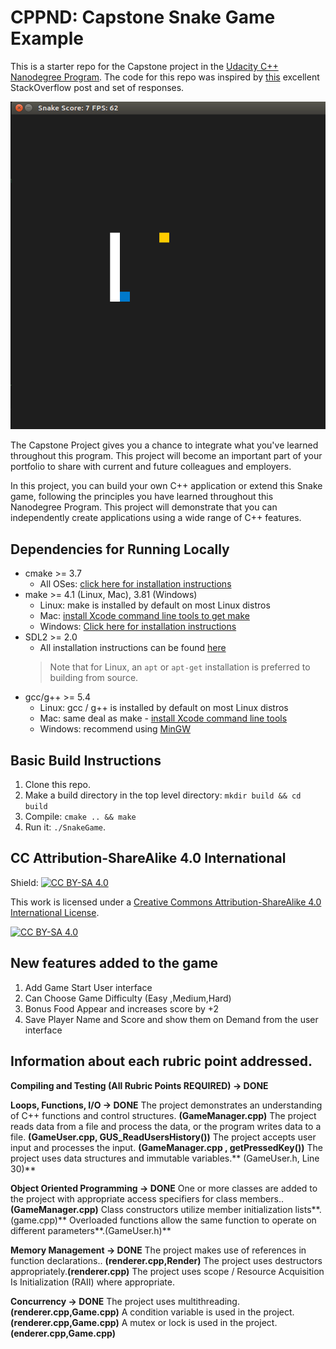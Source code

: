 # CPPND: Capstone Snake Game Example

This is a starter repo for the Capstone project in the [Udacity C++ Nanodegree Program](https://www.udacity.com/course/c-plus-plus-nanodegree--nd213). The code for this repo was inspired by [this](https://codereview.stackexchange.com/questions/212296/snake-game-in-c-with-sdl) excellent StackOverflow post and set of responses.

<img src="snake_game.gif"/>

The Capstone Project gives you a chance to integrate what you've learned throughout this program. This project will become an important part of your portfolio to share with current and future colleagues and employers.

In this project, you can build your own C++ application or extend this Snake game, following the principles you have learned throughout this Nanodegree Program. This project will demonstrate that you can independently create applications using a wide range of C++ features.

## Dependencies for Running Locally
* cmake >= 3.7
  * All OSes: [click here for installation instructions](https://cmake.org/install/)
* make >= 4.1 (Linux, Mac), 3.81 (Windows)
  * Linux: make is installed by default on most Linux distros
  * Mac: [install Xcode command line tools to get make](https://developer.apple.com/xcode/features/)
  * Windows: [Click here for installation instructions](http://gnuwin32.sourceforge.net/packages/make.htm)
* SDL2 >= 2.0
  * All installation instructions can be found [here](https://wiki.libsdl.org/Installation)
  >Note that for Linux, an `apt` or `apt-get` installation is preferred to building from source. 
* gcc/g++ >= 5.4
  * Linux: gcc / g++ is installed by default on most Linux distros
  * Mac: same deal as make - [install Xcode command line tools](https://developer.apple.com/xcode/features/)
  * Windows: recommend using [MinGW](http://www.mingw.org/)

## Basic Build Instructions

1. Clone this repo.
2. Make a build directory in the top level directory: `mkdir build && cd build`
3. Compile: `cmake .. && make`
4. Run it: `./SnakeGame`.


## CC Attribution-ShareAlike 4.0 International


Shield: [![CC BY-SA 4.0][cc-by-sa-shield]][cc-by-sa]

This work is licensed under a
[Creative Commons Attribution-ShareAlike 4.0 International License][cc-by-sa].

[![CC BY-SA 4.0][cc-by-sa-image]][cc-by-sa]

[cc-by-sa]: http://creativecommons.org/licenses/by-sa/4.0/
[cc-by-sa-image]: https://licensebuttons.net/l/by-sa/4.0/88x31.png
[cc-by-sa-shield]: https://img.shields.io/badge/License-CC%20BY--SA%204.0-lightgrey.svg
## New features  added to the game
1. Add Game Start User interface
2. Can Choose Game Difficulty (Easy ,Medium,Hard)
3. Bonus Food Appear and increases score by +2 
4. Save Player Name and Score and show them on Demand from the user interface

## Information about each rubric point addressed.
 **Compiling and Testing (All Rubric Points REQUIRED) -> DONE**
 
**Loops, Functions, I/O  -> DONE**
	The project demonstrates an understanding of C++ functions and control structures. **(GameManager.cpp)**
	The project reads data from a file and process the data, or the program writes data to a file. **(GameUser.cpp, GUS_ReadUsersHistory())**
	The project accepts user input and processes the input. **(GameManager.cpp , getPressedKey())**
	The project uses data structures and immutable variables.** (GameUser.h, Line 30)**

**Object Oriented Programming -> DONE**
	One or more classes are added to the project with appropriate access specifiers for class members.. **(GameManager.cpp)**
	Class constructors utilize member initialization lists**. (game.cpp)**
	Overloaded functions allow the same function to operate on different parameters**.(GameUser.h)**

**Memory Management -> DONE**
	The project makes use of references in function declarations.. **(renderer.cpp,Render)**
	The project uses destructors appropriately.**(renderer.cpp)**
	The project uses scope / Resource Acquisition Is Initialization (RAII) where appropriate.

**Concurrency  -> DONE**
	The project uses multithreading. **(renderer.cpp,Game.cpp)**
	A condition variable is used in the project.**(renderer.cpp,Game.cpp)**
	A mutex or lock is used in the project.**(enderer.cpp,Game.cpp)**

	